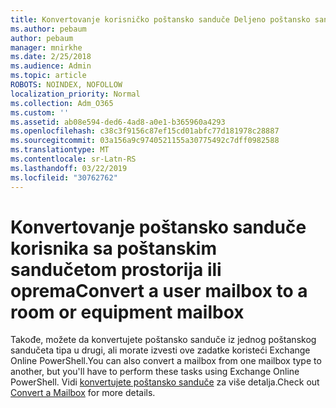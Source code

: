 ```yaml
---
title: Konvertovanje korisničko poštansko sanduče Deljeno poštansko sanduče
ms.author: pebaum
author: pebaum
manager: mnirkhe
ms.date: 2/25/2018
ms.audience: Admin
ms.topic: article
ROBOTS: NOINDEX, NOFOLLOW
localization_priority: Normal
ms.collection: Adm_O365
ms.custom: ''
ms.assetid: ab08e594-ded6-4ad8-a0e1-b365960a4293
ms.openlocfilehash: c38c3f9156c87ef15cd01abfc77d181978c28887
ms.sourcegitcommit: 03a156a9c9740521155a30775492c7dff0982588
ms.translationtype: MT
ms.contentlocale: sr-Latn-RS
ms.lasthandoff: 03/22/2019
ms.locfileid: "30762762"
---
```

# <a name="convert-a-user-mailbox-to-a-room-or-equipment-mailbox"></a><span data-ttu-id="9c404-102">Konvertovanje poštansko sanduče korisnika sa poštanskim sandučetom prostorija ili oprema</span><span class="sxs-lookup"><span data-stu-id="9c404-102">Convert a user mailbox to a room or equipment mailbox</span></span>

<span data-ttu-id="9c404-103">Takođe, možete da konvertujete poštansko sanduče iz jednog poštanskog sandučeta tipa u drugi, ali morate izvesti ove zadatke koristeći Exchange Online PowerShell.</span><span class="sxs-lookup"><span data-stu-id="9c404-103">You can also convert a mailbox from one mailbox type to another, but you'll have to perform these tasks using Exchange Online PowerShell.</span></span> <span data-ttu-id="9c404-104">Vidi [konvertujete poštansko sanduče](https://go.microsoft.com/fwlink/p/?LinkId=832875) za više detalja.</span><span class="sxs-lookup"><span data-stu-id="9c404-104">Check out [Convert a Mailbox](https://go.microsoft.com/fwlink/p/?LinkId=832875) for more details.</span></span> 
  

